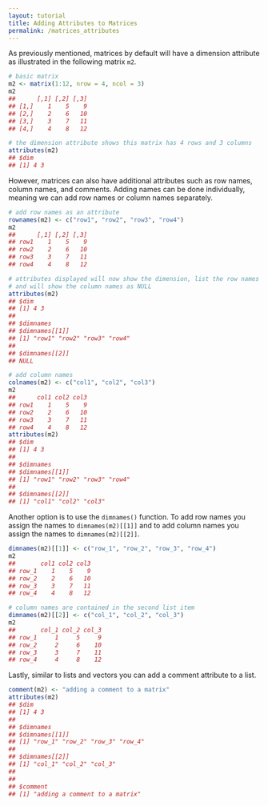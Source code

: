 ```yaml
---
layout: tutorial
title: Adding Attributes to Matrices
permalink: /matrices_attributes
---
```


As previously mentioned, matrices by default will have a dimension attribute as illustrated in the following matrix `m2`.


```r
# basic matrix
m2 <- matrix(1:12, nrow = 4, ncol = 3)
m2
##      [,1] [,2] [,3]
## [1,]    1    5    9
## [2,]    2    6   10
## [3,]    3    7   11
## [4,]    4    8   12

# the dimension attribute shows this matrix has 4 rows and 3 columns
attributes(m2)
## $dim
## [1] 4 3
```

However, matrices can also have additional attributes such as row names, column names, and comments. Adding names can be done individually, meaning we can add row names or column names separately.


```r
# add row names as an attribute
rownames(m2) <- c("row1", "row2", "row3", "row4")
m2
##      [,1] [,2] [,3]
## row1    1    5    9
## row2    2    6   10
## row3    3    7   11
## row4    4    8   12

# attributes displayed will now show the dimension, list the row names
# and will show the column names as NULL
attributes(m2)
## $dim
## [1] 4 3
## 
## $dimnames
## $dimnames[[1]]
## [1] "row1" "row2" "row3" "row4"
## 
## $dimnames[[2]]
## NULL

# add column names
colnames(m2) <- c("col1", "col2", "col3")
m2
##      col1 col2 col3
## row1    1    5    9
## row2    2    6   10
## row3    3    7   11
## row4    4    8   12
attributes(m2)
## $dim
## [1] 4 3
## 
## $dimnames
## $dimnames[[1]]
## [1] "row1" "row2" "row3" "row4"
## 
## $dimnames[[2]]
## [1] "col1" "col2" "col3"
```

Another option is to use the `dimnames()` function. To add row names you assign the names to `dimnames(m2)[[1]]` and to add column names you assign the names to `dimnames(m2)[[2]]`.


```r
dimnames(m2)[[1]] <- c("row_1", "row_2", "row_3", "row_4")
m2
##       col1 col2 col3
## row_1    1    5    9
## row_2    2    6   10
## row_3    3    7   11
## row_4    4    8   12

# column names are contained in the second list item
dimnames(m2)[[2]] <- c("col_1", "col_2", "col_3")
m2
##       col_1 col_2 col_3
## row_1     1     5     9
## row_2     2     6    10
## row_3     3     7    11
## row_4     4     8    12
```


Lastly, similar to lists and vectors you can add a comment attribute to a list.


```r
comment(m2) <- "adding a comment to a matrix"
attributes(m2)
## $dim
## [1] 4 3
## 
## $dimnames
## $dimnames[[1]]
## [1] "row_1" "row_2" "row_3" "row_4"
## 
## $dimnames[[2]]
## [1] "col_1" "col_2" "col_3"
## 
## 
## $comment
## [1] "adding a comment to a matrix"
```

